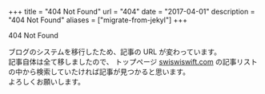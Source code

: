 +++
title = "404 Not Found"
url = "404"
date = "2017-04-01"
description = "404 Not Found"
aliases = ["migrate-from-jekyl"]
+++


404 Not Found

ブログのシステムを移行したため、記事の URL が変わっています。  
記事自体は全て移しましたので、 トップページ [swiswiswift.com](https://swiswiswift.com/) の記事リストの中から検索していたければ記事が見つかると思います。  
よろしくお願いします。  
